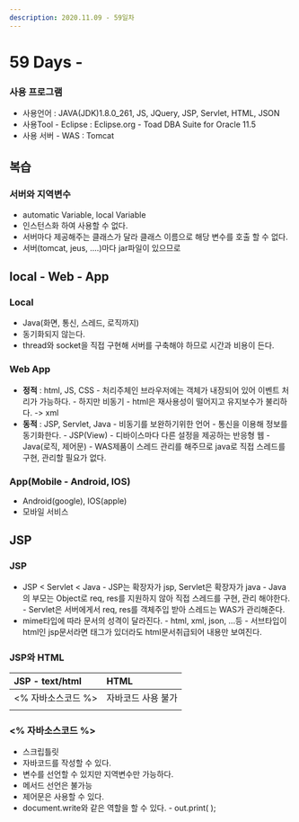 ```yaml
---
description: 2020.11.09 - 59일차
---
```


# 59 Days -

### 사용 프로그램

* 사용언어 : JAVA\(JDK\)1.8.0\_261, JS, JQuery, JSP, Servlet, HTML, JSON
* 사용Tool  - Eclipse : Eclipse.org - Toad DBA Suite for Oracle 11.5
* 사용 서버 - WAS : Tomcat

## 복습

### 서버와 지역변수

* automatic Variable, local Variable
* 인스턴스화 하여 사용할 수 없다.
* 서버마다 제공해주는 클래스가 달라 클래스 이름으로 해당 변수를 호출 할 수 없다.
* 서버\(tomcat, jeus, ....\)마다 jar파일이 있으므로

## local - Web - App

### Local

* Java\(화면, 통신, 스레드, 로직까지\)
* 동기화되지 않는다.
* thread와 socket을 직접 구현해 서버를 구축해야 하므로 시간과 비용이 든다.

### Web App

* **정적** : html, JS, CSS - 처리주체인 브라우저에는 객체가 내장되어 있어 이벤트 처리가 가능하다. - 하지만 비동기 - html은 재사용성이 떨어지고 유지보수가 불리하다. -&gt; xml
* **동적** : JSP, Servlet, Java - 비동기를 보완하기위한 언어 - 통신을 이용해 정보를 동기화한다. - JSP\(View\) - 디바이스마다 다른 설정을 제공하는 반응형 웹 - Java\(로직, 제어문\) - WAS제품이 스레드 관리를 해주므로 java로 직접 스레드를 구현, 관리할 필요가 없다.

### App\(Mobile - Android, IOS\)

* Android\(google\), IOS\(apple\)
* 모바일 서비스

## JSP

### JSP

* JSP &lt; Servlet &lt; Java - JSP는 확장자가 jsp, Servlet은 확장자가 java - Java의 부모는 Object로 req, res를 지원하지 않아 직접 스레드를 구현, 관리 해야한다. - Servlet은 서버에게서 req, res를 객체주입 받아 스레드는 WAS가 관리해준다.
* mime타입에 따라 문서의 성격이 달라진다. - html, xml, json, ...등 - 서브타입이 html인 jsp문서라면 태그가 있더라도 html문서취급되어 내용만 보여진다.

### JSP와 HTML

| JSP -  text/html | HTML |
| :--- | :--- |
| &lt;% 자바소스코드 %&gt; | 자바코드 사용 불가 |
|  |  |

### &lt;% 자바소스코드 %&gt;

* 스크립틀릿
* 자바코드를 작성할 수 있다.
* 변수를 선언할 수 있지만 지역변수만 가능하다.
* 메서드 선언은 불가능
* 제어문은 사용할 수 있다.
* document.write와 같은 역할을 할 수 있다. - out.print\( \);

